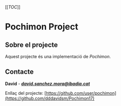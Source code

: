 [[_TOC_]]

# Pochimon Project

## Sobre el projecte

Aquest projecte és una implementació de *Pochimon*.

## Contacte
**David** - ***david.sanchez.mora@ibadia.cat***

Enllaç del projecte:
[https://github.com/user/pochimon](https://github.com/dddavidsm/Pochimon17)

